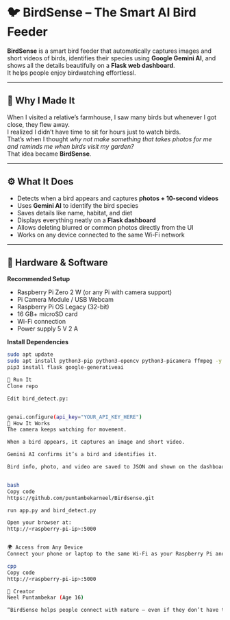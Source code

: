 # 🐦 BirdSense – The Smart AI Bird Feeder

**BirdSense** is a smart bird feeder that automatically captures images and short videos of birds, identifies their species using **Google Gemini AI**, and shows all the details beautifully on a **Flask web dashboard**.  
It helps people enjoy birdwatching effortlessl.

---

## 🌱 Why I Made It
When I visited a relative’s farmhouse, I saw many birds but whenever I got close, they flew away.  
I realized I didn’t have time to sit for hours just to watch birds.  
That’s when I thought *why not make something that takes photos for me and reminds me when birds visit my garden?*  
That idea became **BirdSense**.

---

## ⚙️ What It Does
- Detects when a bird appears and captures **photos + 10-second videos**  
- Uses **Gemini AI** to identify the bird species  
- Saves details like name, habitat, and diet  
- Displays everything neatly on a **Flask dashboard**  
- Allows deleting blurred or common photos directly from the UI  
- Works on any device connected to the same Wi-Fi network  

---

## 🧰 Hardware & Software
**Recommended Setup**
- Raspberry Pi Zero 2 W (or any Pi with camera support)  
- Pi Camera Module / USB Webcam  
- Raspberry Pi OS Legacy (32-bit)  
- 16 GB+ microSD card  
- Wi-Fi connection  
- Power supply 5 V 2 A  

**Install Dependencies**
```bash
sudo apt update
sudo apt install python3-pip python3-opencv python3-picamera ffmpeg -y
pip3 install flask google-generativeai

🚀 Run It
Clone repo

Edit bird_detect.py:


genai.configure(api_key="YOUR_API_KEY_HERE")
🧠 How It Works
The camera keeps watching for movement.

When a bird appears, it captures an image and short video.

Gemini AI confirms it’s a bird and identifies it.

Bird info, photo, and video are saved to JSON and shown on the dashboard.


bash
Copy code
https://github.com/puntambekarneel/Birdsense.git

run app.py and bird_detect.py

Open your browser at:
http://<raspberry-pi-ip>:5000


🌍 Access from Any Device
Connect your phone or laptop to the same Wi-Fi as your Raspberry Pi and visit:

cpp
Copy code
http://<raspberry-pi-ip>:5000

👦 Creator
Neel Puntambekar (Age 16)

“BirdSense helps people connect with nature — even if they don’t have time to wait for the birds.”
